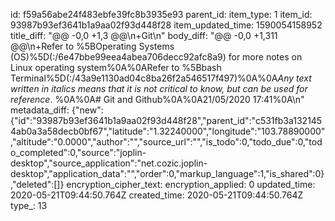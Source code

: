id: f59a56abe24f483ebfe39fc8b3935e93
parent_id: 
item_type: 1
item_id: 93987b93ef3641b1a9aa02f93d448f28
item_updated_time: 1590054158952
title_diff: "@@ -0,0 +1,3 @@\n+Git\n"
body_diff: "@@ -0,0 +1,311 @@\n+Refer to %5BOperating Systems (OS)%5D(:/6e47bbe99eea4abea706decc92afc8a9) for more notes on Linux operating system%0A%0ARefer to %5Bbash Terminal%5D(:/43a9e1130ad04c8ba26f2a546517f497)%0A%0A*Any text written in italics means that it is not critical to know, but can be used for reference*. %0A%0A# Git and Github%0A%0A21/05/2020 17:41%0A\n"
metadata_diff: {"new":{"id":"93987b93ef3641b1a9aa02f93d448f28","parent_id":"c531fb3a1321454ab0a3a58decb0bf67","latitude":"1.32240000","longitude":"103.78890000","altitude":"0.0000","author":"","source_url":"","is_todo":0,"todo_due":0,"todo_completed":0,"source":"joplin-desktop","source_application":"net.cozic.joplin-desktop","application_data":"","order":0,"markup_language":1,"is_shared":0},"deleted":[]}
encryption_cipher_text: 
encryption_applied: 0
updated_time: 2020-05-21T09:44:50.764Z
created_time: 2020-05-21T09:44:50.764Z
type_: 13